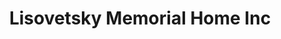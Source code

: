---
title: "Lisovetsky Memorial Home Inc"
url: /brooklyn/lisovetsky-memorial-home-inc/
shop: funeral directors
---